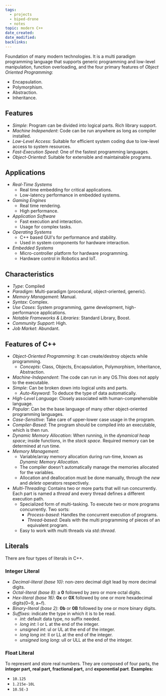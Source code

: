 ```yaml
---
tags:
  - projects
  - biped-drone
  - notes
topic: modern C++
date_created: 
date_modified: 
backlinks: 
---
```


Foundation of many modern technologies. It is a multi paradigm programming language that supports generic programming and low-level manipulation, function overloading, and the four primary features of *Object Oriented Programming*:
- Encapsulation.
- Polymorphism.
- Abstraction.
- Inheritance.
## Features 
- *Simple*: Program can be divided into logical parts. Rich library support.
- *Machine Independent*: Code can be run anywhere as long as compiler installed.
- *Low-Level Access*: Suitable for efficient system coding due to low-level access to system resources.
- *Fast-Execution Speed*: One of the fastest programming languages.
- *Object-Oriented*: Suitable for extensible and maintainable programs.
## Applications
- *Real-Time Systems*
	- Real time embedding for critical applications.
	- Low-latency performance in embedded systems.
- *Gaming Engines*
	- Real time rendering.
	- High performance.
- *Application Software*
	- Fast execution and interaction.
	- Usage for complex tasks.
- *Operating Systems*
	- C++ based GUI's for performance and stability.
	- Used in system components for hardware interaction.
- *Embedded Systems*
	- Micro-controller platform for hardware programming.
	- Hardware control in Robotics and IoT.
## Characteristics
- *Type*: Compiled
- *Paradigm*: Multi-paradigm (procedural, object-oriented, generic).
- *Memory Management*: Manual.
- *Syntax*: Complex.
- *Use Cases*: System programming, game development, high-performance applications.
- *Notable Frameworks & Libraries*: Standard Library, Boost.
- *Community Support*: High.
- *Job Market*: Abundant.
## Features of C++
- *Object-Oriented Programming*: It can create/destroy objects while programming. 
	- *Concepts*: Class, Objects, Encapsulation, Polymorphism, Inheritance, Abstraction.
- *Machine-Independent*: The code can run in any OS.This does not apply to the executable.
- *Simple*: Can be broken down into logical units and parts.
	- *Auto-Keyword*: To deduce the type of data automatically.
- *High-Level Language*: Closely associated with human-comprehensible language.
- *Popular*: Can be the base language of many other object-oriented programming languages.
- *Case-Sensitive*: Take care of upper-lower case usage in the program.
- *Compiler-Based*: The program should be compiled into an executable, which is then run.
- *Dynamic Memory Allocation*: When running, in the *dynamical heap space*; inside functions, in the *stack space*. Required memory can be determined at run time.
- *Memory Management*: 
	- Variable/array memory allocation during run-time, known as *Dynamic Memory Allocation*.
	- The compiler doesn't automatically manage the memories allocated for the variables.
	- Allocation and deallocation must be done manually, through the *new* and *delete* operators respectively.
- *Multi-Threading*: Contains two or more parts that will run concurrently. Each part is named a *thread* and every thread defines a different execution path.
	- Specialized form of multi-tasking. To execute two or more programs concurrently. Two sorts:
		- *Process-based*: Handles the concurrent execution of programs.
		- *Thread-based*: Deals with the multi programming of pieces of an equivalent program.
	- Easy to work with multi threads via *std::thread*.
## Literals 
There are four types of literals in C++.
### Integer Literal 
- *Decimal-literal (base 10)*: non-zero decimal digit lead by more decimal digits.
- *Octal-literal (base 8)*: a **0** followed by zero or more octal digits.
- *Hex-literal (base 16)*: **0x** or **0X** followed by one or more hexadecimal digits(0~9, a~f).
- *Binary-literal (base 2)*: **0b** or **0B** followed by one or more binary digits.
- *Suffixes*: indicate the type in which it is to be read.
	- *int*: default data type, no suffix needed.
	- *long int*: l or L at the end of the integer.
	- *unsigned int*: ul or UL at the end of the integer.
	- *long long int*: ll or LL at the end of the integer.
	- *unsigned long long*: ull or ULL at the end of the integer.
### Float Literal
To represent and store real numbers. They are composed of four parts, the **integer part, real part, fractional part,** and **exponential part**. 
**Examples:**
- `10.125`
- `1.215e-10L`
- `10.5E-3`

